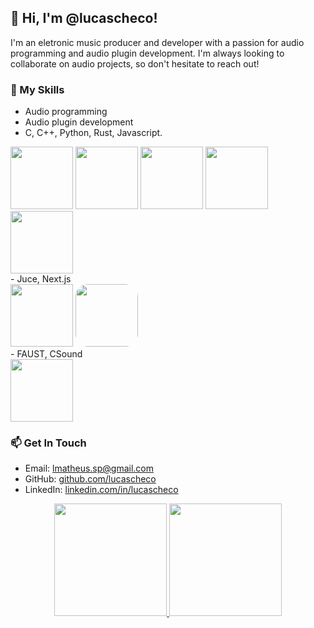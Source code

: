 ## 👋 Hi, I'm @lucascheco!

I'm an eletronic music producer and developer with a passion for audio programming and audio plugin development. I'm always looking to collaborate on audio projects, so don't hesitate to reach out!

### 🌟 My Skills

- Audio programming
- Audio plugin development
- C, C++, Python, Rust, Javascript.
<div>
  <img height="100em" src="https://upload.wikimedia.org/wikipedia/commons/thumb/1/18/C_Programming_Language.svg/1853px-C_Programming_Language.svg.png"/>
  <img height="100em" src="https://upload.wikimedia.org/wikipedia/commons/thumb/1/18/ISO_C%2B%2B_Logo.svg/1822px-ISO_C%2B%2B_Logo.svg.png"/>
  <img height="100em" src="https://upload.wikimedia.org/wikipedia/commons/thumb/c/c3/Python-logo-notext.svg/1200px-Python-logo-notext.svg.png"/>
  <img height="100em" src="http://rust-lang.org/logos/rust-logo-512x512.png"/>
  <img height="100em" src="https://upload.wikimedia.org/wikipedia/commons/6/6a/JavaScript-logo.png"/>
</div>
- Juce, Next.js
<div>
  <img height="100em" src="https://gitlab.com/uploads/-/system/group/avatar/9122023/juce.png"/>
  <img style="border-radius: 20px;" height="100em" src="https://www.datocms-assets.com/205/1583932330-nextjs-white-logo.png?auto=format&fit=max&w=1200"/>
</div>
- FAUST, CSound

<div>
  <img height="100em" src="https://faust.grame.fr/community/logos/img/LOGO_FAUST_SIMPLE_BLEU.png"/>
</div>

### 📫 Get In Touch

- Email: lmatheus.sp@gmail.com
- GitHub: [github.com/lucascheco](https://github.com/lucascheco)
- LinkedIn: [linkedin.com/in/lucascheco](https://www.linkedin.com/public-profile/settings?lipi=urn%3Ali%3Apage%3Ad_flagship3_profile_self_edit_contact-info%3BLizOI0VwSA63LdJen17SbA%3D%3D)
<div align="center">
  <a href="https://github.com/lucascheco">
  <img height="180em" src="https://github-readme-stats.vercel.app/api?username=lucascheco&show_icons=true&theme=graywhite&include_all_commits=true&count_private=true&layout=compact"/>
  <img height="180em" src="https://github-readme-stats.vercel.app/api/top-langs/?username=lucascheco&layout=compact&langs_count=10&theme=graywhite&hide=makefile"/>
</div>
